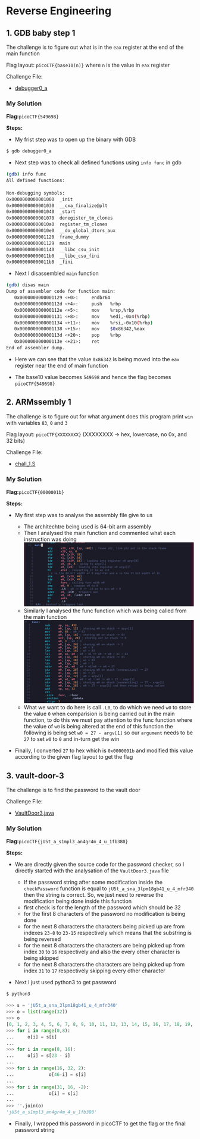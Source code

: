 # Reverse Engineering

## 1. GDB baby step 1

The challenge is to figure out what is in the `eax` register at the end of the main function 

Flag layout: `picoCTF{base10(n)}` where `n` is the value in `eax` register

Challenge File:
- [debugger0_a](./GDBbs1/debugger0_a)

### My Solution

**Flag:**`picoCTF{549698}`

**Steps:**

- My frist step was to open up the binary with GDB

```bash
$ gdb debugger0_a
```

- Next step was to check all defined functions using `info func` in gdb

```bash
(gdb) info func
All defined functions:

Non-debugging symbols:
0x0000000000001000  _init
0x0000000000001030  __cxa_finalize@plt
0x0000000000001040  _start
0x0000000000001070  deregister_tm_clones
0x00000000000010a0  register_tm_clones
0x00000000000010e0  __do_global_dtors_aux
0x0000000000001120  frame_dummy
0x0000000000001129  main
0x0000000000001140  __libc_csu_init
0x00000000000011b0  __libc_csu_fini
0x00000000000011b8  _fini
```

- Next I disassembled `main` function

```bash
(gdb) disas main
Dump of assembler code for function main:
   0x0000000000001129 <+0>:     endbr64
   0x000000000000112d <+4>:     push   %rbp
   0x000000000000112e <+5>:     mov    %rsp,%rbp
   0x0000000000001131 <+8>:     mov    %edi,-0x4(%rbp)
   0x0000000000001134 <+11>:    mov    %rsi,-0x10(%rbp)
   0x0000000000001138 <+15>:    mov    $0x86342,%eax
   0x000000000000113d <+20>:    pop    %rbp
   0x000000000000113e <+21>:    ret
End of assembler dump.
```

- Here we can see that the value `0x86342` is being moved into the `eax` register near the end of main function

- The base10 value becomes `549698` and hence the flag becomes `picoCTF{549698}`

## 2. ARMssembly 1

The challenge is to figure out for what argument does this program print `win` with variables `83`, `0` and `3` 

Flag layout: `picoCTF{XXXXXXXX}`  (XXXXXXXX -> hex, lowercase, no 0x, and 32 bits)

Challenge File:
- [chall_1.S](./ARMassembly1/chall_1.S)

### My Solution

**Flag:**`picoCTF{0000001b}`

**Steps:**

- My first step was to analyse the assembly file give to us
    - The architechtre being used is 64-bit arm assembly
    - Then I analysed the main function and commented what each instruction was doing
    ![main fn](./ARMassembly1/mainfn.png "main fn")
    - Similarly I analysed the func function which was being called from the main function
    ![func fn](./ARMassembly1/funcfn.png "func fn")
    - What we want to do here is call `.L0`, to do which we need `w0` to store the value `0` when comparision is being carried out in the main function, to do this we must pay attention to the func function where the value of `w0` is being altered at the end of this function the following is being set `w0 = 27 - argv[1]` so our `argument` needs to be `27` to set `w0` to `0` and in-turn get the win

- Finally, I converted `27` to hex which is `0x0000001b` and modified this value according to the given flag layout to get the flag

## 3. vault-door-3

The challenge is to find the password to the vault door

Challenge File:
- [VaultDoor3.java](./vaultdoor3/VaultDoor3.java)

### My Solution

**Flag:**`picoCTF{jU5t_a_s1mpl3_an4gr4m_4_u_1fb380}`

**Steps:**

- We are directly given the source code for the password checker, so I directly started with the analysation of the `VaultDoor3.java` file
    - If the password string after some modification inside the `checkPassword` function is equal to `jU5t_a_sna_3lpm18gb41_u_4_mfr340` then the string is correct. So, we just need to reverse the modification being done inside this function
    - first check is for the length of the password which should be 32
    - for the first 8 characters of the password no modification is being done
    - for the next 8 characters the characters being picked up are from indexes `23-8` to `23-15` respectively which means that the substring is being reversed
    - for the next 8 characters the characters are being picked up from index `30` to `16` respectively and also the every other character is being skipped
    - for the next 8 characters the characters are being picked up from index `31` to `17` respectively skipping every other character

- Next I just used python3 to get password

```bash
$ python3
```

```python
>>> s = 'jU5t_a_sna_3lpm18gb41_u_4_mfr340'
>>> o = list(range(32))
>>> o
[0, 1, 2, 3, 4, 5, 6, 7, 8, 9, 10, 11, 12, 13, 14, 15, 16, 17, 18, 19, 20, 21, 22, 23, 24, 25, 26, 27, 28, 29, 30, 31]
>>> for i in range(0,8):
...     o[i] = s[i]
...
>>> for i in range(8, 16):
...     o[i] = s[23 - i]
...
>>> for i in range(16, 32, 2):
...             o[46-i] = s[i]
...
>>> for i in range(31, 16, -2):
...             o[i] = s[i]
...
>>> ''.join(o)
'jU5t_a_s1mpl3_an4gr4m_4_u_1fb380'
```

- Finally, I wrapped this password in picoCTF to get the flag or the final password string

